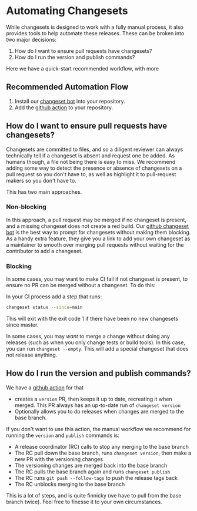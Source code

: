 # Automating Changesets

While changesets is designed to work with a fully manual process, it also provides tools to help automate these releases. These can be broken into two major decisions:

1. How do I want to ensure pull requests have changesets?
2. How do I run the version and publish commands?

Here we have a quick-start recommended workflow, with more

## Recommended Automation Flow

1. Install our [changeset bot](https://github.com/apps/changeset-bot) into your repository.
2. Add the [github action](https://github.com/changesets/action) to your repository.

## How do I want to ensure pull requests have changesets?

Changesets are committed to files, and so a diligent reviewer can always technically tell if a changeset is absent and request one be added. As humans though, a file not being there is easy to miss. We recommend adding some way to detect the presence or absence of changesets on a pull request so you don't have to, as well as highlight it to pull-request makers so you don't have to.

This has two main approaches.

### Non-blocking

In this approach, a pull request may be merged if no changeset is present, and a missing changeset does not create a red build. Our [github changeset bot](https://github.com/apps/changeset-bot) is the best way to prompt for changesets without making them blocking. As a handy extra feature, they give you a link to add your own changeset as a maintainer to smooth over merging pull requests without waiting for the contributor to add a changeset.

### Blocking

In some cases, you may want to make CI fail if not changeset is present, to ensure no PR can be merged without a changeset. To do this:

In your CI process add a step that runs:

```bash
changeset status --since=main
```

This will exit with the exit code 1 if there have been no new changesets since master.

In some cases, you may _want_ to merge a change without doing any releases (such as when you only change tests or build tools). In this case, you can run `changeset --empty`. This will add a special changeset that does not release anything.

## How do I run the version and publish commands?

We have a [github action](https://github.com/changesets/action) for that

- creates a `version` PR, then keeps it up to date, recreating it when merged. This PR always has an up-to-date run of `changeset version`
- Optionally allows you to do releases when changes are merged to the base branch.

If you don't want to use this action, the manual workflow we recommend for running the `version` and `publish` commands is:

- A release coordinator (RC) calls to stop any merging to the base branch
- The RC pull down the base branch, runs `changeset version`, then make a new PR with the versioning changes
- The versioning changes are merged back into the base branch
- The RC pulls the base branch again and runs `changeset publish`
- The RC runs `git push --follow-tags` to push the release tags back
- The RC unblocks merging to the base branch

This is a lot of steps, and is quite finnicky (we have to pull from the base branch twice). Feel free to finesse it to your own circumstances.
